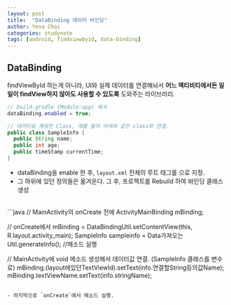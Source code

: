 ```yaml
---
layout: post
title:  "DataBinding 데이터 바인딩"
author: Yena Choi
categories: studynote
tags: [android, findviewbyid, data-binding]
---
```


## DataBinding
findViewById 하는게 아니라, UI와 실제 데이터를 연결해놔서
**어느 액티비티에서든 일일이 findView하지 않아도 사용할 수 있도록** 도와주는 라이브러리.


```java
// build.gradle (Module:app) 에서
dataBinding.enabled = true;

// 데이터로 채워진 Class, 예를 들어 아래와 같은 class와 연결.
public class SampleInfo {
  public String name;
  public int age;
  public timeStamp currentTime;
}
```

- dataBinding을 enable 한 후, `layout.xml` 전체의 루트 태그를 <layout>으로 지정.
- 그 하위에 있던 정의들은 옮겨온다. 그 후, 프로젝트를 Rebuild 하여 바인딩 클래스 생성

<br>
```java
// MainActivity의 onCreate 전에
ActivityMainBinding mBinding;

// onCreate에서
mBinding = DataBindingUtil.setContentView(this, R.layout.activity_main);
SampleInfo sampleinfo = Data가져오는Util.generateInfo(); //메소드 실행

// MainActivity에 void 메소드 생성해서 데이터값 연결. (SampleInfo 클래스를 변수로)
mBinding.(layout에있던TextViewId).setText(info.연결할String등의값Name);
mBinding.textViewName.setText(info.stringName);
```

- 마지막으로 `onCreate`에서 메소드 실행.
